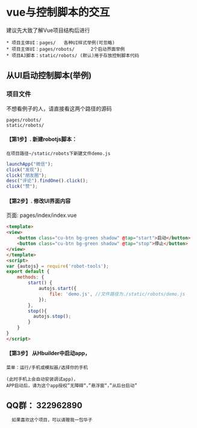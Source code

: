 
# vue与控制脚本的交互 

建议先大致了解Vue项目结构后进行

```
* 项目主体UI：pages/   各种UI样式举例(可忽略)
* 项目主体UI：pages/robots/		2个启动界面举例 
* 项目AJ脚本：static/robots/	(默认)用于存放控制脚本代码
```

## 从UI启动控制脚本(举例)

### 项目文件

不想看例子的人，请直接看这两个路径的源码

```
pages/robots/
static/robots/
```
#### 【第1步】. 新建robotjs脚本： 
` 在项目路径~/static/robots下新建文件demo.js `

```js
launchApp("微信"); 
click("发现"); 
click("朋友圈");
desc("评论").findOne().click();
click("赞");
```


#### 【第2步】. 修改UI界面内容 

页面: pages/index/index.vue

```html
<template>
<view> 
	<button class="cu-btn bg-green shadow" @tap="start">启动</button>
	<button class="cu-btn bg-green shadow" @tap="stop">停止</button>
</view>
</template>
<script> 
var {autojs} = require('robot-tools');
export default {
    methods: {
        start() {
            autojs.start({
                file: 'demo.js', //文件路径为./static/robots/demo.js 
            });
        },
        stop(){
          autojs.stop();
        }
    }
}
</script>
```
#### 【第3步】 从Hbuilder中启动app，

```
菜单：运行/手机或模拟器/选择你的手机
```
```
(此时手机上会自动安装调试app)，
APP启动后，请为这个app授权”无障碍“，”悬浮窗“，”从后台启动”
```
 



 ## QQ群： 322962890
 
```js
  如果喜欢这个项目，可以请赠我一包华子 
```
 


